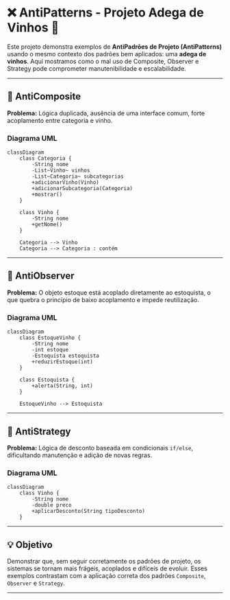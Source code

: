 # ❌ AntiPatterns - Projeto Adega de Vinhos 🍷

Este projeto demonstra exemplos de **AntiPadrões de Projeto (AntiPatterns)** usando o mesmo contexto dos padrões bem aplicados: uma **adega de vinhos**. Aqui mostramos como o mal uso de Composite, Observer e Strategy pode comprometer manutenibilidade e escalabilidade.

---

## 📂 AntiComposite

**Problema:** Lógica duplicada, ausência de uma interface comum, forte acoplamento entre categoria e vinho.

### Diagrama UML

```mermaid
classDiagram
    class Categoria {
        -String nome
        -List~Vinho~ vinhos
        -List~Categoria~ subcategorias
        +adicionarVinho(Vinho)
        +adicionarSubcategoria(Categoria)
        +mostrar()
    }

    class Vinho {
        -String nome
        +getNome()
    }

    Categoria --> Vinho
    Categoria --> Categoria : contém
```

---

## 📂 AntiObserver

**Problema:** O objeto estoque está acoplado diretamente ao estoquista, o que quebra o princípio de baixo acoplamento e impede reutilização.

### Diagrama UML

```mermaid
classDiagram
    class EstoqueVinho {
        -String nome
        -int estoque
        -Estoquista estoquista
        +reduzirEstoque(int)
    }

    class Estoquista {
        +alerta(String, int)
    }

    EstoqueVinho --> Estoquista
```

---

## 📂 AntiStrategy

**Problema:** Lógica de desconto baseada em condicionais `if/else`, dificultando manutenção e adição de novas regras.

### Diagrama UML

```mermaid
classDiagram
    class Vinho {
        -String nome
        -double preco
        +aplicarDesconto(String tipoDesconto)
    }
```

---

## 💡 Objetivo

Demonstrar que, sem seguir corretamente os padrões de projeto, os sistemas se tornam mais frágeis, acoplados e difíceis de evoluir. Esses exemplos contrastam com a aplicação correta dos padrões `Composite`, `Observer` e `Strategy`.

---